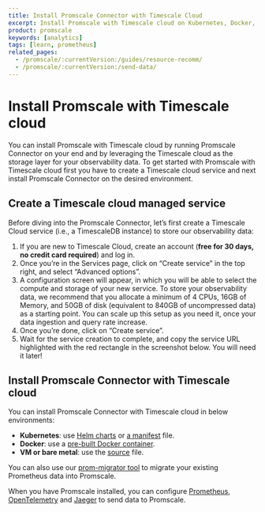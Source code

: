 ```yaml
---
title: Install Promscale Connector with Timescale Cloud
excerpt: Install Promscale with Timescale cloud on Kubernetes, Docker, virtual machine, or bare metal
product: promscale
keywords: [analytics]
tags: [learn, prometheus]
related_pages:
  - /promscale/:currentVersion:/guides/resource-recomm/
  - /promscale/:currentVersion:/send-data/
---
```

# Install Promscale with Timescale cloud

You can install Promscale with Timescale cloud by running Promscale Connector on your end and by leveraging the Timescale cloud as the storage layer for your observability data. To get started 
with Promscale with Timescale cloud first you have to create a Timescale cloud service and next install Promscale Connector on the desired environment.

## Create a Timescale cloud managed service

Before diving into the Promscale Connector, let’s first create a Timescale Cloud service  (i.e., a TimescaleDB instance) to store our observability data: 

1. If you are new to Timescale Cloud, create an account (**free for 30 days, no credit card required**) and log in. 
2. Once you’re in the Services page, click on “Create service” in the top right, and select “Advanced options”. 
3. A configuration screen will appear, in which you will be able to select the compute and storage of your new service. To store your observability data, we recommend that you allocate a minimum of 4 CPUs, 16GB of Memory, and 50GB of disk (equivalent to 840GB of uncompressed data) as a starting point. You can scale up this setup as you need it, once your data ingestion and query rate increase. 
4. Once you’re done, click on “Create service”.
5. Wait for the service creation to complete, and copy the service URL highlighted with the red rectangle in the screenshot below. You will need it later! 


## Install Promscale Connector with Timescale cloud

You can install Promscale Connector with Timescale cloud in below environments:
* **Kubernetes**: use [Helm charts][promscale-install-helm] or [a manifest][promscale-install-k8s-manifest] file.
* **Docker**: use a [pre-built Docker container][promscale-install-docker].
* **VM or bare metal**: use the [source][promscale-install-source] file.

You can also use our [prom-migrator tool][promscale-install-prom-migrator] to
migrate your existing Prometheus data into Promscale.

When you have Promscale installed, you can configure
[Prometheus][config-prometheus], [OpenTelemetry][config-otel] and 
[Jaeger][config-jaeger] to send data to Promscale.

[config-jaeger]: /promscale/:currentVersion:/send-data/jaeger/
[config-otel]: /promscale/:currentVersion:/send-data/opentelemetry/
[config-prometheus]: /promscale/:currentVersion:/send-data/prometheus/
[otel]: https://opentelemetry.io/docs/
[prometheus-install]: https://prometheus.io/docs/prometheus/latest/installation/
[promscale-install-docker]: /promscale/:currentVersion:/installation/promscale-with-timescale-cloud/docker/
[promscale-install-helm]: https://docs.timescale.com/promscale/latest/installation/promscale-with-timescale-cloud/kubernetes/#install-promscale-with-helm
[promscale-install-k8s-manifest]: /promscale/:currentVersion:/installation/promscale-with-timescale-cloud/kubernetes/#install-promscale-with-a-manifest-file
[promscale-install-prom-migrator]: /promscale/:currentVersion:/guides/prom-migrator/
[promscale-install-source]: /promscale/:currentVersion:/installation/promscale-with-timescale-cloud/binary/
